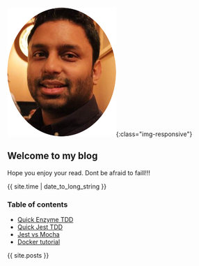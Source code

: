 ![image-title-here](img/logo.png){:class="img-responsive"}
## Welcome to my blog

Hope you enjoy your read.
Dont be afraid to faill!!!

{{ site.time | date_to_long_string }}

### Table of contents

* [Quick Enzyme TDD](blogs/enzymeTDD.md)
* [Quick Jest TDD]()
* [Jest vs Mocha]()
* [Docker tutorial]()

{{ site.posts }}

